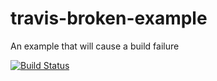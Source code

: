 # travis-broken-example

An example that will cause a build failure

[![Build Status](https://travis-ci.org/adrsta/travis-broken-example.png?branch=master)](http://travis-ci.org/adrsta/travis-broken-example?branch=master)
